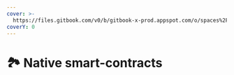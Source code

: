 ```yaml
---
cover: >-
  https://files.gitbook.com/v0/b/gitbook-x-prod.appspot.com/o/spaces%2FphIHWZY173DpNXBbDjVg%2Fuploads%2F4xoxiEKnSetfzxsvDKhH%2F1112880.jpg?alt=media&token=e71ca771-02ae-462f-98ff-425bbec2147c
coverY: 0
---
```


# 🏞 Native smart-contracts

